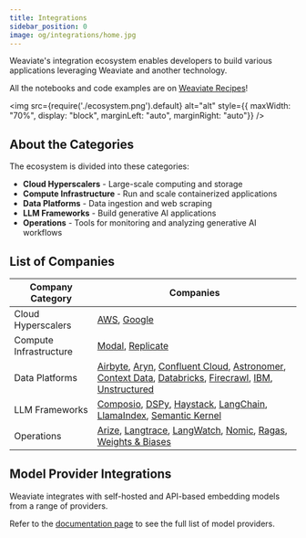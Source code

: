 ```yaml
---
title: Integrations
sidebar_position: 0
image: og/integrations/home.jpg
---
```


Weaviate's integration ecosystem enables developers to build various applications leveraging Weaviate and another technology.

All the notebooks and code examples are on [Weaviate Recipes](https://github.com/weaviate/recipes)!

<img
    src={require('./ecosystem.png').default}
    alt="alt"
    style={{ maxWidth: "70%", display: "block", marginLeft: "auto", marginRight: "auto"}}
/>


## About the Categories
The ecosystem is divided into these categories:

* **Cloud Hyperscalers** - Large-scale computing and storage
* **Compute Infrastructure** - Run and scale containerized applications
* **Data Platforms** - Data ingestion and web scraping 
* **LLM Frameworks** - Build generative AI applications
* **Operations** - Tools for monitoring and analyzing generative AI workflows



## List of Companies

| Company Category | Companies |
|------------------|-----------|
| Cloud Hyperscalers | [AWS](/integrations/cloud-hyperscalers/aws), [Google](/integrations/cloud-hyperscalers/google)|
| Compute Infrastructure | [Modal](/integrations/compute-infrastructure/modal), [Replicate](/integrations/compute-infrastructure/replicate) |
| Data Platforms |[Airbyte](/integrations/data-platforms/airbyte), [Aryn](/integrations/data-platforms/aryn/), [Confluent Cloud](/integrations/data-platforms/confluent-cloud), [Astronomer](/integrations/data-platforms/astronomer), [Context Data](/integrations/data-platforms/context-data/), [Databricks](/integrations/data-platforms/databricks/), [Firecrawl](/integrations/data-platforms/firecrawl), [IBM](/integrations/data-platforms/ibm/),  [Unstructured](/integrations/data-platforms/unstructured) |
| LLM Frameworks | [Composio](/integrations/llm-frameworks/composio/), [DSPy](/integrations/llm-frameworks/dspy/), [Haystack](/integrations/llm-frameworks/haystack/), [LangChain](/integrations/llm-frameworks/langchain/), [LlamaIndex](/integrations/llm-frameworks/llamaindex/), [Semantic Kernel](/integrations/llm-frameworks/semantic-kernel/) |
| Operations | [Arize](/integrations/operations/arize/), [Langtrace](/integrations/operations/langtrace/), [LangWatch](/integrations/operations/langwatch/), [Nomic](/integrations/operations/nomic/), [Ragas](/integrations/operations/ragas/), [Weights & Biases](/integrations/operations/wandb/) |

## Model Provider Integrations 
Weaviate integrates with self-hosted and API-based embedding models from a range of providers.

Refer to the [documentation page](/weaviate/model-providers) to see the full list of model providers.